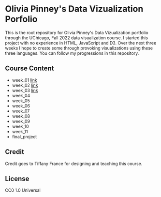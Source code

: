 #  Olivia Pinney's Data Vizualization Porfolio
This is the root repository for Olivia Pinney's Data Vizualization portfolio through the UChicago, Fall 2022 data visualization course. I started this project with no experience in HTML, JavaScript and D3. Over the next three weeks I hope to create some through provoking visualizations using these three languages. You can follow my progressions in this repository. 

## Course Content
 - week_01 [link](https://github.com/olpinney/CAPP30239_FA22/tree/main/week_01)
 - week_02 [link](https://github.com/olpinney/CAPP30239_FA22/tree/main/week_02)
 - week_03 [link](https://github.com/olpinney/CAPP30239_FA22/tree/main/week_03)
 - week_04
 - week_05
 - week_06
 - week_07
 - week_08
 - week_09 
 - week_10 
 - week_11
 - final_project

## Credit
Credit goes to Tiffany France for designing and teaching this course.

## License 
CC0 1.0 Universal
